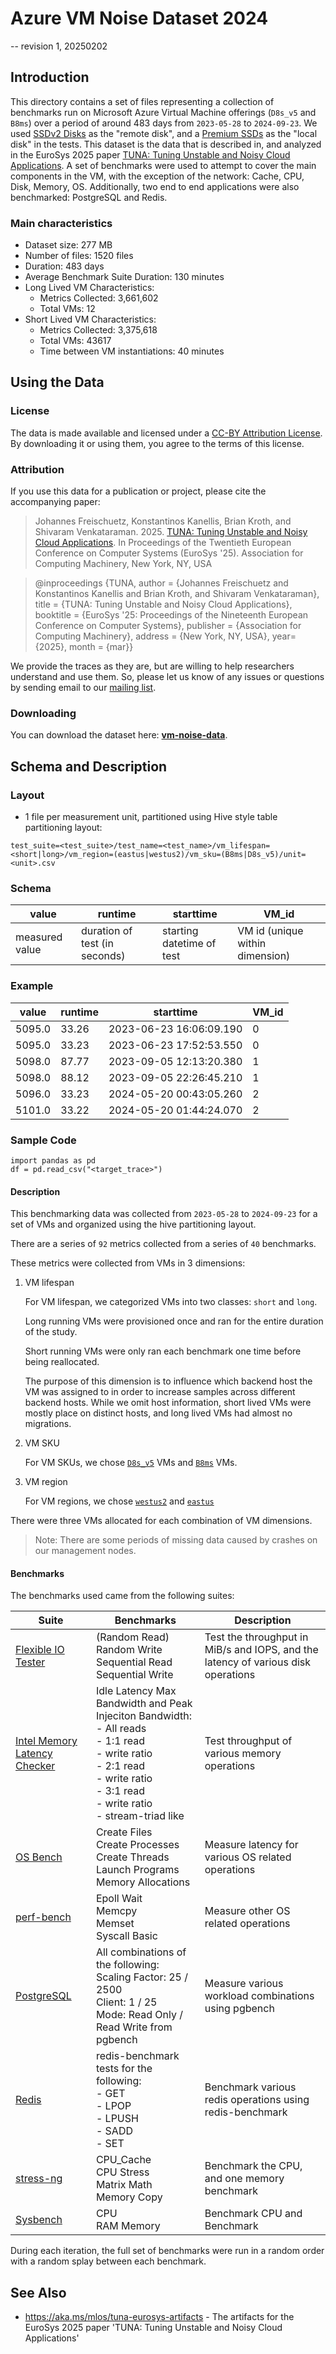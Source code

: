 # Azure VM Noise Dataset 2024

-- revision 1, 20250202

## Introduction

This directory contains a set of files representing a collection of benchmarks run on Microsoft Azure Virtual Machine offerings (`D8s_v5` and `B8ms`) over a period of around 483 days from `2023-05-28` to `2024-09-23`.
We used [SSDv2 Disks](https://learn.microsoft.com/en-us/azure/virtual-machines/disks-types#premium-ssd-v2) as the "remote disk", and a [Premium SSDs](https://learn.microsoft.com/en-us/azure/virtual-machines/disks-types#premium-ssds) as the "local disk" in the tests.
This dataset is the data that is described in, and analyzed in the EuroSys 2025 paper [TUNA: Tuning Unstable and Noisy Cloud Applications](https://www.microsoft.com/en-us/research/publication/tuna-tuning-unstable-and-noisy-cloud-applications/).
A set of benchmarks were used to attempt to cover the main components in the VM, with the exception of the network: Cache, CPU, Disk, Memory, OS.
Additionally, two end to end applications were also benchmarked: PostgreSQL and Redis.

### Main characteristics

* Dataset size: 277 MB
* Number of files: 1520 files
* Duration: 483 days
* Average Benchmark Suite Duration: 130 minutes
* Long Lived VM Characteristics:
  * Metrics Collected: 3,661,602
  * Total VMs: 12
* Short Lived VM Characteristics:
  * Metrics Collected: 3,375,618
  * Total VMs: 43617
  * Time between VM instantiations: 40 minutes

## Using the Data

### License

The data is made available and licensed under a [CC-BY Attribution License](https://github.com/Azure/AzurePublicDataset/blob/master/LICENSE). By downloading it or using them, you agree to the terms of this license.

### Attribution

If you use this data for a publication or project, please cite the accompanying paper:

> Johannes Freischuetz, Konstantinos Kanellis, Brian Kroth, and Shivaram Venkataraman. 2025. [TUNA: Tuning Unstable and Noisy Cloud Applications](https://www.microsoft.com/en-us/research/publication/tuna-tuning-unstable-and-noisy-cloud-applications/). In Proceedings of the Twentieth European Conference on Computer Systems (EuroSys '25). Association for Computing Machinery, New York, NY, USA

> @inproceedings {TUNA, author = {Johannes Freischuetz and Konstantinos Kanellis and Brian Kroth, and Shivaram Venkataraman}, title = {TUNA: Tuning Unstable and Noisy Cloud Applications}, booktitle = {EuroSys '25: Proceedings of the Nineteenth European Conference on Computer Systems}, publisher = {Association for Computing Machinery}, address = {New York, NY, USA}, year={2025}, month = {mar}}

We provide the traces as they are, but are willing to help researchers understand and use them. So, please let us know of any issues or questions by sending email to our  [mailing list](mailto:azurepublicdataset@service.microsoft.com).

### Downloading

You can download the dataset here:  [**vm-noise-data**](https://github.com/Azure/AzurePublicDataset/raw/master/data/vm-noise-data).

## Schema and Description

### Layout

* 1 file per measurement unit, partitioned using Hive style table partitioning layout:

`test_suite=<test_suite>/test_name=<test_name>/vm_lifespan=<short|long>/vm_region=(eastus|westus2)/vm_sku=(B8ms|D8s_v5)/unit=<unit>.csv`

### Schema

|value|runtime|starttime|VM_id|
|--|--|--------|--|
|measured value|duration of test (in seconds)|starting datetime of test|VM id (unique within dimension)|

### Example

|value|runtime|starttime|VM_id|
|-----|-------|---------|-----|
|5095.0|33.26|2023-06-23 16:06:09.190|0|
|5095.0|33.23|2023-06-23 17:52:53.550|0|
|5098.0|87.77|2023-09-05 12:13:20.380|1|
|5098.0|88.12|2023-09-05 22:26:45.210|1|
|5096.0|33.23|2024-05-20 00:43:05.260|2|
|5101.0|33.22|2024-05-20 01:44:24.070|2|

### Sample Code
```
import pandas as pd
df = pd.read_csv("<target_trace>")
```

#### Description

This benchmarking data was collected from `2023-05-28` to `2024-09-23` for a set of VMs and organized using the hive partitioning layout.

There are a series of `92` metrics collected from a series of `40` benchmarks.

These metrics were collected from VMs in 3 dimensions:

1. VM lifespan

    For VM lifespan, we categorized VMs into two classes: `short` and `long`.

    Long running VMs were provisioned once and ran for the entire duration of the study.

    Short running VMs were only ran each benchmark one time before being reallocated.

    The purpose of this dimension is to influence which backend host the VM was assigned to in order to increase samples across different backend hosts. While we omit host information, short lived VMs were mostly place on distinct hosts, and long lived VMs had almost no migrations.

2. VM SKU

    For VM SKUs, we chose [`D8s_v5`](https://learn.microsoft.com/en-us/azure/virtual-machines/sizes/general-purpose/d-family?tabs=dpsv6%2Cdpdsv6%2Cdasv6%2Cdalsv6%2Cdv5%2Cddv5%2Cdasv5%2Cdpsv5%2Cdplsv5%2Cdlsv5%2Cdv4%2Cdav4%2Cddv4%2Cdv3%2Cdv2#dv5-and-dsv5-series) VMs and [`B8ms`](https://learn.microsoft.com/en-us/azure/virtual-machines/sizes/general-purpose/b-family) VMs.

3. VM region

    For VM regions, we chose [`westus2`](https://datacenters.microsoft.com/globe/explore?info=region_westus2) and [`eastus`](https://datacenters.microsoft.com/globe/explore?info=region_eastus)

There were three VMs allocated for each combination of VM dimensions.

> Note: There are some periods of missing data caused by crashes on our management nodes.

#### Benchmarks

The benchmarks used came from the following suites:

| Suite | Benchmarks | Description |
|---|---|---|
| [Flexible IO Tester](https://openbenchmarking.org/test/pts/fio) | (Random Read) <br> Random Write <br> Sequential Read <br> Sequential Write | Test the throughput in MiB/s and IOPS, and the latency of various disk operations |
| [Intel Memory Latency Checker](https://openbenchmarking.org/test/pts/intel-mlc) | Idle Latency Max Bandwidth and Peak Injeciton Bandwidth: <br> - All reads <br> - 1:1 read <br> - write ratio <br> - 2:1 read <br> - write ratio <br> - 3:1 read <br> - write ratio <br> - stream-triad like | Test throughput of various memory operations |
| [OS Bench](https://openbenchmarking.org/test/pts/osbench) | Create Files <br> Create Processes <br> Create Threads <br> Launch Programs <br> Memory Allocations | Measure latency for various OS related operations |
| [perf-bench](https://openbenchmarking.org/test/pts/perf-bench) | Epoll Wait <br> Memcpy <br> Memset <br> Syscall Basic | Measure other OS related operations |
| [PostgreSQL](https://openbenchmarking.org/test/pts/pgbench) | All combinations of the following: <br> Scaling Factor: 25 / 2500 <br> Client: 1 / 25 <br> Mode: Read Only / Read Write from pgbench | Measure various workload combinations using pgbench |
| [Redis](https://openbenchmarking.org/test/pts/redis-1.3.1) | redis-benchmark tests for the following: <br> - GET <br> - LPOP <br> - LPUSH <br> - SADD <br> - SET | Benchmark various redis operations using redis-benchmark |
| [stress-ng](https://openbenchmarking.org/test/pts/stress-ng) | CPU_Cache <br> CPU Stress <br> Matrix Math <br> Memory Copy | Benchmark the CPU, and one memory benchmark |
| [Sysbench](https://openbenchmarking.org/test/pts/sysbench) | CPU <br> RAM Memory | Benchmark CPU and Benchmark |

During each iteration, the full set of benchmarks were run in a random order with a random splay between each benchmark.

## See Also

* <https://aka.ms/mlos/tuna-eurosys-artifacts> - The artifacts for the EuroSys 2025 paper 'TUNA: Tuning Unstable and Noisy Cloud Applications'
